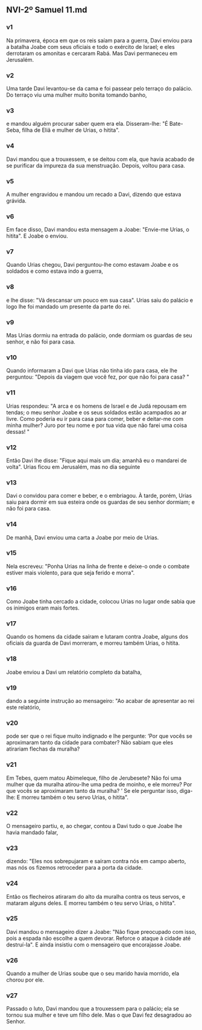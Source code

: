 ## NVI-2º Samuel 11.md
### v1
 Na primavera, época em que os reis saíam para a guerra, Davi enviou para a batalha Joabe com seus oficiais e todo o exército de Israel; e eles derrotaram os amonitas e cercaram Rabá. Mas Davi permaneceu em Jerusalém.
### v2
 Uma tarde Davi levantou-se da cama e foi passear pelo terraço do palácio. Do terraço viu uma mulher muito bonita tomando banho,
### v3
 e mandou alguém procurar saber quem era ela. Disseram-lhe: "É Bate-Seba, filha de Eliã e mulher de Urias, o hitita".
### v4
 Davi mandou que a trouxessem, e se deitou com ela, que havia acabado de se purificar da impureza da sua menstruação. Depois, voltou para casa.
### v5
 A mulher engravidou e mandou um recado a Davi, dizendo que estava grávida.
### v6
 Em face disso, Davi mandou esta mensagem a Joabe: "Envie-me Urias, o hitita". E Joabe o enviou.
### v7
 Quando Urias chegou, Davi perguntou-lhe como estavam Joabe e os soldados e como estava indo a guerra,
### v8
 e lhe disse: "Vá descansar um pouco em sua casa". Urias saiu do palácio e logo lhe foi mandado um presente da parte do rei.
### v9
 Mas Urias dormiu na entrada do palácio, onde dormiam os guardas de seu senhor, e não foi para casa.
### v10
 Quando informaram a Davi que Urias não tinha ido para casa, ele lhe perguntou: "Depois da viagem que você fez, por que não foi para casa? "
### v11
 Urias respondeu: "A arca e os homens de Israel e de Judá repousam em tendas; o meu senhor Joabe e os seus soldados estão acampados ao ar livre. Como poderia eu ir para casa para comer, beber e deitar-me com minha mulher? Juro por teu nome e por tua vida que não farei uma coisa dessas! "
### v12
 Então Davi lhe disse: "Fique aqui mais um dia; amanhã eu o mandarei de volta". Urias ficou em Jerusalém, mas no dia seguinte
### v13
 Davi o convidou para comer e beber, e o embriagou. À tarde, porém, Urias saiu para dormir em sua esteira onde os guardas de seu senhor dormiam; e não foi para casa.
### v14
 De manhã, Davi enviou uma carta a Joabe por meio de Urias.
### v15
 Nela escreveu: "Ponha Urias na linha de frente e deixe-o onde o combate estiver mais violento, para que seja ferido e morra".
### v16
 Como Joabe tinha cercado a cidade, colocou Urias no lugar onde sabia que os inimigos eram mais fortes.
### v17
 Quando os homens da cidade saíram e lutaram contra Joabe, alguns dos oficiais da guarda de Davi morreram, e morreu também Urias, o hitita.
### v18
 Joabe enviou a Davi um relatório completo da batalha,
### v19
 dando a seguinte instrução ao mensageiro: "Ao acabar de apresentar ao rei este relatório,
### v20
 pode ser que o rei fique muito indignado e lhe pergunte: ‘Por que vocês se aproximaram tanto da cidade para combater? Não sabiam que eles atirariam flechas da muralha?
### v21
 Em Tebes, quem matou Abimeleque, filho de Jerubesete? Não foi uma mulher que da muralha atirou-lhe uma pedra de moinho, e ele morreu? Por que vocês se aproximaram tanto da muralha? ’ Se ele perguntar isso, diga-lhe: E morreu também o teu servo Urias, o hitita".
### v22
 O mensageiro partiu, e, ao chegar, contou a Davi tudo o que Joabe lhe havia mandado falar,
### v23
 dizendo: "Eles nos sobrepujaram e saíram contra nós em campo aberto, mas nós os fizemos retroceder para a porta da cidade.
### v24
 Então os flecheiros atiraram do alto da muralha contra os teus servos, e mataram alguns deles. E morreu também o teu servo Urias, o hitita".
### v25
 Davi mandou o mensageiro dizer a Joabe: "Não fique preocupado com isso, pois a espada não escolhe a quem devorar. Reforce o ataque à cidade até destruí-la". E ainda insistiu com o mensageiro que encorajasse Joabe.
### v26
 Quando a mulher de Urias soube que o seu marido havia morrido, ela chorou por ele.
### v27
 Passado o luto, Davi mandou que a trouxessem para o palácio; ela se tornou sua mulher e teve um filho dele. Mas o que Davi fez desagradou ao Senhor.
